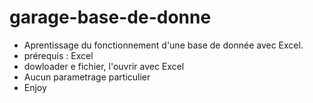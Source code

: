 # garage-base-de-donne

- Aprentissage du fonctionnement d'une base de donnée avec Excel.
- prérequis : Excel
- dowloader e fichier, l'ouvrir avec Excel 
- Aucun parametrage particulier
- Enjoy
